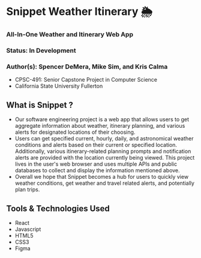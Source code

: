 # Snippet Weather Itinerary 🌦️
### All-In-One Weather and Itinerary Web App
### Status: In Development

### Author(s): Spencer DeMera, Mike Sim, and Kris Calma

- CPSC-491: Senior Capstone Project in Computer Science
- California State University Fullerton

## What is Snippet ?
- Our software engineering project is a web app that allows users to get aggregate information about weather, itinerary planning, and various alerts for designated locations of their choosing. 
- Users can get specified current, hourly, daily, and astronomical weather conditions and alerts based on their current or specified location. Additionally, various itinerary-related planning prompts and notification alerts are provided with the location currently being viewed. This project lives in the user's web browser and uses multiple APIs and public databases to collect and display the information mentioned above.
- Overall we hope that Snippet becomes a hub for users to quickly view weather conditions, get weather and travel related alerts, and potentially plan trips.

## Tools & Technologies Used

* React
* Javascript
* HTML5
* CSS3
* Figma 

